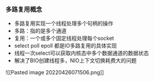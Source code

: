 ### 多路复用概念

- 多路复用实现一个线程处理多个句柄的操作
- 多路：指的是多个通道
- 复用：一个或多个固定线程处理每个socket
- select poll epoll 都是IO多路复用的具体实现
- 线程一次select可以获取内核态中多个数据通道的数据状态
- 解决了BIO创建线程多，NIO上下文切换耗费大的问题

![[Pasted image 20220426071506.png]]